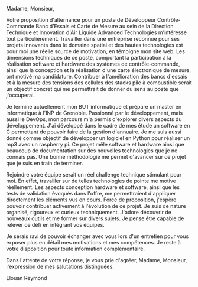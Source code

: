 Madame, Monsieur,

Votre proposition d'alternance pour un poste de Développeur Contrôle-Commande Banc d’Essais et Carte de Mesure au sein de la Direction Technique et Innovation d'Air Liquide Advanced Technologies m'intéresse tout particulièrement. Travailler dans une entreprise reconnue pour ses projets innovants dans le domaine spatial et des hautes technologies est pour moi une réelle source de motivation, en témoigne mon site web. Les dimensions techniques de ce poste, comportant la participation à la réalisation software et hardware des systèmes de contrôle-commande, ainsi que la conception et la réalisation d'une carte électronique de mesure, ont motivé ma candidature. Contribuer à l'amélioration des bancs d'essais et à la mesure des tensions des cellules des stacks pile à combustible serait un objectif concret qui me permettrait de donner du sens au poste que j'occuperai.

Je termine actuellement mon BUT informatique et prépare un master en informatique à l'INP de Grenoble. Passionné par le développement, mais aussi le DevOps, mon parcours m'a permis d'explorer divers aspects du développement. J'ai développé dans le cadre de mes étude un software en C permettant de pouvoir faire de la gestion d'annuaire. Je me suis aussi donné comme objectif de développer un logiciel en Python pour réaliser un mp3 avec un raspberry pi. Ce projet mêle software et hardware ainsi que beaucoup de documentation sur des nouvelles technologies que je ne connais pas. Une bonne méthodologie me permet d'avancer sur ce projet que je suis en train de terminer.

Rejoindre votre équipe serait un réel challenge technique stimulant pour moi. En effet, travailler sur de telles technologies de pointe me motive réellement. Les aspects conception hardware et software, ainsi que les tests de validation évoqués dans l'offre, me permettraient d'appliquer directement les éléments vus en cours. Force de proposition, j'espère pouvoir contribuer activement à l'évolution de ce projet. Je suis de nature organisé, rigoureux et curieux techniquement. J'adore découvrir de nouveaux outils et me former sur divers sujets. Je pense être capable de relever ce défi en intégrant vos équipes.

Je serais ravi de pouvoir échanger avec vous lors d'un entretien pour vous exposer plus en détail mes motivations et mes compétences. Je reste à votre disposition pour toute information complémentaire.

Dans l'attente de votre réponse, je vous prie d'agréer, Madame, Monsieur, l'expression de mes salutations distinguées.

Elouan Reymond
